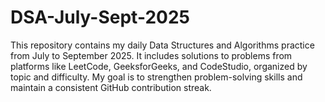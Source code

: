 # DSA-July-Sept-2025
This repository contains my daily Data Structures and Algorithms practice from July to September 2025. It includes solutions to problems from platforms like LeetCode, GeeksforGeeks, and CodeStudio, organized by topic and difficulty. My goal is to strengthen problem-solving skills and maintain a consistent GitHub contribution streak.
